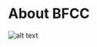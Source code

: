 # About BFCC
![alt text](https://images.unsplash.com/photo-1596299786121-66852dfb4b61?ixlib=rb-4.0.3&q=85&fm=jpg&crop=entropy&cs=srgb&dl=brett-jordan-O0OCxZf0fTk-unsplash.jpg)

